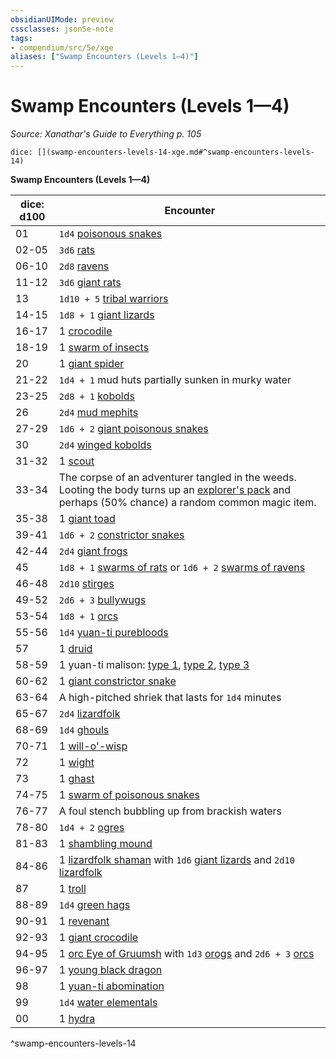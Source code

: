 ```yaml
---
obsidianUIMode: preview
cssclasses: json5e-note
tags:
- compendium/src/5e/xge
aliases: ["Swamp Encounters (Levels 1—4)"]
---
```

# Swamp Encounters (Levels 1—4)
*Source: Xanathar's Guide to Everything p. 105* 

`dice: [](swamp-encounters-levels-14-xge.md#^swamp-encounters-levels-14)`

**Swamp Encounters (Levels 1—4)**

| dice: d100 | Encounter |
|------------|-----------|
| 01 | `1d4` [poisonous snakes](/2-Mechanics/CLI/bestiary/beast/poisonous-snake.md) |
| 02-05 | `3d6` [rats](/2-Mechanics/CLI/bestiary/beast/rat.md) |
| 06-10 | `2d8` [ravens](/2-Mechanics/CLI/bestiary/beast/raven.md) |
| 11-12 | `3d6` [giant rats](/2-Mechanics/CLI/bestiary/beast/giant-rat.md) |
| 13 | `1d10 + 5` [tribal warriors](/2-Mechanics/CLI/bestiary/humanoid/tribal-warrior.md) |
| 14-15 | `1d8 + 1` [giant lizards](/2-Mechanics/CLI/bestiary/beast/giant-lizard.md) |
| 16-17 | 1 [crocodile](/2-Mechanics/CLI/bestiary/beast/crocodile.md) |
| 18-19 | 1 [swarm of insects](/2-Mechanics/CLI/bestiary/beast/swarm-of-insects.md) |
| 20 | 1 [giant spider](/2-Mechanics/CLI/bestiary/beast/giant-spider.md) |
| 21-22 | `1d4 + 1` mud huts partially sunken in murky water |
| 23-25 | `2d8 + 1` [kobolds](/2-Mechanics/CLI/bestiary/humanoid/kobold.md) |
| 26 | `2d4` [mud mephits](/2-Mechanics/CLI/bestiary/elemental/mud-mephit.md) |
| 27-29 | `1d6 + 2` [giant poisonous snakes](/2-Mechanics/CLI/bestiary/beast/giant-poisonous-snake.md) |
| 30 | `2d4` [winged kobolds](/2-Mechanics/CLI/bestiary/humanoid/winged-kobold.md) |
| 31-32 | 1 [scout](/2-Mechanics/CLI/bestiary/humanoid/scout.md) |
| 33-34 | The corpse of an adventurer tangled in the weeds. Looting the body turns up an [explorer's pack](/2-Mechanics/CLI/items/explorers-pack.md) and perhaps (50% chance) a random common magic item. |
| 35-38 | 1 [giant toad](/2-Mechanics/CLI/bestiary/beast/giant-toad.md) |
| 39-41 | `1d6 + 2` [constrictor snakes](/2-Mechanics/CLI/bestiary/beast/constrictor-snake.md) |
| 42-44 | `2d4` [giant frogs](/2-Mechanics/CLI/bestiary/beast/giant-frog.md) |
| 45 | `1d8 + 1` [swarms of rats](/2-Mechanics/CLI/bestiary/beast/swarm-of-rats.md) or `1d6 + 2` [swarms of ravens](/2-Mechanics/CLI/bestiary/beast/swarm-of-ravens.md) |
| 46-48 | `2d10` [stirges](/2-Mechanics/CLI/bestiary/beast/stirge.md) |
| 49-52 | `2d6 + 3` [bullywugs](/2-Mechanics/CLI/bestiary/humanoid/bullywug.md) |
| 53-54 | `1d8 + 1` [orcs](/2-Mechanics/CLI/bestiary/humanoid/orc.md) |
| 55-56 | `1d4` [yuan-ti purebloods](/2-Mechanics/CLI/bestiary/humanoid/yuan-ti-pureblood.md) |
| 57 | 1 [druid](/2-Mechanics/CLI/bestiary/humanoid/druid.md) |
| 58-59 | 1 yuan-ti malison: [type 1](/2-Mechanics/CLI/bestiary/monstrosity/yuan-ti-malison-type-1.md), [type 2](/2-Mechanics/CLI/bestiary/monstrosity/yuan-ti-malison-type-2.md), [type 3](/2-Mechanics/CLI/bestiary/monstrosity/yuan-ti-malison-type-3.md) |
| 60-62 | 1 [giant constrictor snake](/2-Mechanics/CLI/bestiary/beast/giant-constrictor-snake.md) |
| 63-64 | A high-pitched shriek that lasts for `1d4` minutes |
| 65-67 | `2d4` [lizardfolk](/2-Mechanics/CLI/bestiary/humanoid/lizardfolk.md) |
| 68-69 | `1d4` [ghouls](/2-Mechanics/CLI/bestiary/undead/ghoul.md) |
| 70-71 | 1 [will-o'-wisp](/2-Mechanics/CLI/bestiary/undead/will-o-wisp.md) |
| 72 | 1 [wight](/2-Mechanics/CLI/bestiary/undead/wight.md) |
| 73 | 1 [ghast](/2-Mechanics/CLI/bestiary/undead/ghast.md) |
| 74-75 | 1 [swarm of poisonous snakes](/2-Mechanics/CLI/bestiary/beast/swarm-of-poisonous-snakes.md) |
| 76-77 | A foul stench bubbling up from brackish waters |
| 78-80 | `1d4 + 2` [ogres](/2-Mechanics/CLI/bestiary/giant/ogre.md) |
| 81-83 | 1 [shambling mound](/2-Mechanics/CLI/bestiary/plant/shambling-mound.md) |
| 84-86 | 1 [lizardfolk shaman](/2-Mechanics/CLI/bestiary/humanoid/lizardfolk-shaman.md) with `1d6` [giant lizards](/2-Mechanics/CLI/bestiary/beast/giant-lizard.md) and `2d10` [lizardfolk](/2-Mechanics/CLI/bestiary/humanoid/lizardfolk.md) |
| 87 | 1 [troll](/2-Mechanics/CLI/bestiary/giant/troll.md) |
| 88-89 | `1d4` [green hags](/2-Mechanics/CLI/bestiary/fey/green-hag.md) |
| 90-91 | 1 [revenant](/2-Mechanics/CLI/bestiary/undead/revenant.md) |
| 92-93 | 1 [giant crocodile](/2-Mechanics/CLI/bestiary/beast/giant-crocodile.md) |
| 94-95 | 1 [orc Eye of Gruumsh](/2-Mechanics/CLI/bestiary/humanoid/orc-eye-of-gruumsh.md) with `1d3` [orogs](/2-Mechanics/CLI/bestiary/humanoid/orog.md) and `2d6 + 3` [orcs](/2-Mechanics/CLI/bestiary/humanoid/orc.md) |
| 96-97 | 1 [young black dragon](/2-Mechanics/CLI/bestiary/dragon/young-black-dragon.md) |
| 98 | 1 [yuan-ti abomination](/2-Mechanics/CLI/bestiary/monstrosity/yuan-ti-abomination.md) |
| 99 | `1d4` [water elementals](/2-Mechanics/CLI/bestiary/elemental/water-elemental.md) |
| 00 | 1 [hydra](/2-Mechanics/CLI/bestiary/monstrosity/hydra.md) |
^swamp-encounters-levels-14